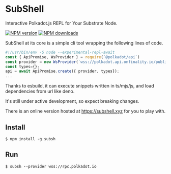 # SubShell

Interactive Polkadot.js REPL for Your Substrate Node.

[![NPM version](https://img.shields.io/npm/v/subsh.svg?style=flat)](https://npmjs.org/package/subsh)
[![NPM downloads](https://img.shields.io/npm/dm/subsh.svg?style=flat)](https://npmjs.org/package/subsh)

SubShell at its core is a simple cli tool wrapping the following lines of code.

```javascript
#!/usr/bin/env -S node --experimental-repl-await
const { ApiPromise, WsProvider } = require(`@polkadot/api`)
const provider = new WsProvider(`wss://polkadot.api.onfinality.io/public-ws`);
const types={};
api = await ApiPromise.create({ provider, types});
...
```

Thanks to esbuild, it can execute snippets written in ts/mjs/js, and load dependencies from url like deno.

It's still under active development, so expect breaking changes.

There is an online version hosted at https://subshell.xyz for you to play with.

## Install
```
$ npm install -g subsh
```

## Run

```
$ subsh --provider wss://rpc.polkadot.io
```


<!--
## Features

### Interactive scripting (REPL)

### Script file execution

### Keyring management

### Upload to IPFS

### Generate documentation from metadata
-->
